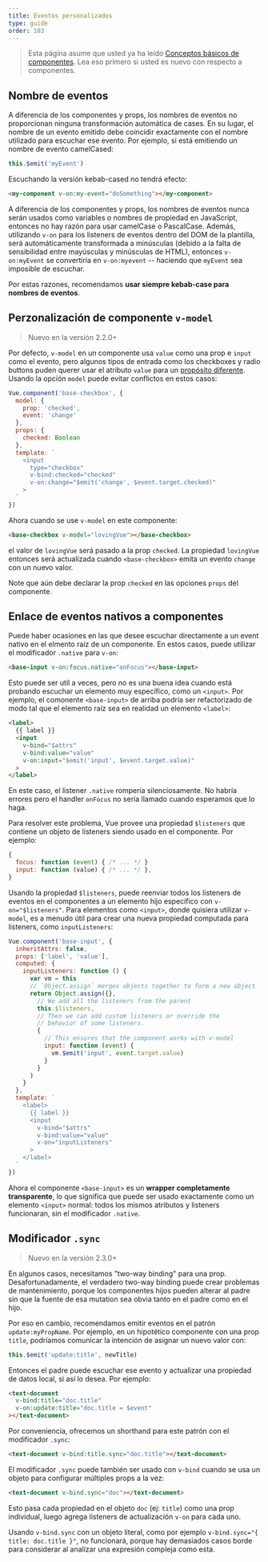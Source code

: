 ```yaml
---
title: Eventos personalizados
type: guide
order: 103
---
```


> Esta página asume que usted ya ha leído [Conceptos básicos de componentes](components.html). Lea eso primero si usted es nuevo con respecto a componentes.

## Nombre de eventos

A diferencia de los componentes y props, los nombres de eventos no proporcionan ninguna transformación automática de cases. En su lugar, el nombre de un evento emitido debe coincidir exactamente con el nombre utilizado para escuchar ese evento. Por ejemplo, si está emitiendo un nombre de evento camelCased:

```js
this.$emit('myEvent')
```

Escuchando la versión kebab-cased no tendrá efecto:

```html
<my-component v-on:my-event="doSomething"></my-component>
```

A diferencia de los componentes y props, los nombres de eventos nunca serán usados como variables o nombres de propiedad en JavaScript, entonces no hay razón para usar camelCase o PascalCase. Además, utilizando `v-on` para los listeners de eventos dentro del DOM de la plantilla, será automáticamente transformada a minúsculas (debido a la falta de sensibilidad entre mayúsculas y minúsculas de HTML), entonces `v-on:myEvent` se convertiría en `v-on:myevent` -- haciendo que `myEvent` sea imposible de escuchar.

Por estas razones, recomendamos **usar siempre kebab-case para nombres de eventos**.

## Perzonalización de componente `v-model`

> Nuevo en la versión 2.2.0+

Por defecto, `v-model` en un componente usa `value` como una prop e `input` como el evento, pero algunos tipos de entrada como los checkboxes y radio buttons puden querer usar el atributo `value` para un [propósito diferente](https://developer.mozilla.org/en-US/docs/Web/HTML/Element/input/checkbox#Value). Usando la opción `model` puede evitar conflictos en estos casos:

```js
Vue.component('base-checkbox', {
  model: {
    prop: 'checked',
    event: 'change'
  },
  props: {
    checked: Boolean
  },
  template: `
    <input
      type="checkbox"
      v-bind:checked="checked"
      v-on:change="$emit('change', $event.target.checked)"
    >
  `
})
```

Ahora cuando se use `v-model` en este componente:

```html
<base-checkbox v-model="lovingVue"></base-checkbox>
```

el valor de `lovingVue` será pasado a la prop `checked`. La propiedad `lovingVue` entonces será actualizada cuando `<base-checkbox>` emita un evento `change` con un nuevo valor.

<p class="tip">Note que aún debe declarar la prop <code>checked</code> en las opciones <code>props</code> del componente.</p>

## Enlace de eventos nativos a componentes

Puede haber ocasiones en las que desee escuchar directamente a un event nativo en el elmento raíz de un componente. En estos casos, puede utilizar el modificador `.native` para `v-on`:

```html
<base-input v-on:focus.native="onFocus"></base-input>
```

Esto puede ser util a veces, pero no es una buena idea cuando está probando escuchar un elemento muy específico, como un `<input>`. Por ejemplo, el comonente `<base-input>` de arriba podría ser refactorizado de modo tal que el elemento raíz sea en realidad un elemento `<label>`:

```html
<label>
  {{ label }}
  <input
    v-bind="$attrs"
    v-bind:value="value"
    v-on:input="$emit('input', $event.target.value)"
  >
</label>
```

En este caso, el listener `.native` rompería silenciosamente. No habría errores pero el handler `onFocus` no sería llamado cuando esperamos que lo haga.

Para resolver este problema, Vue provee una propiedad `$listeners` que contiene un objeto de listeners siendo usado en el componente. Por ejemplo:

```js
{
  focus: function (event) { /* ... */ }
  input: function (value) { /* ... */ },
}
```

Usando la propiedad `$listeners`, puede reenviar todos los listeners de eventos en el componentes a un elemento hijo específico con `v-on="$listeners"`. Para elementos como `<input>`, donde quisiera utilizar `v-model`, es a menudo útil para crear una nueva propiedad computada para listeners, como `inputListeners`:

```js
Vue.component('base-input', {
  inheritAttrs: false,
  props: ['label', 'value'],
  computed: {
    inputListeners: function () {
      var vm = this
      // `Object.assign` merges objects together to form a new object
      return Object.assign({},
        // We add all the listeners from the parent
        this.$listeners,
        // Then we can add custom listeners or override the
        // behavior of some listeners.
        {
          // This ensures that the component works with v-model
          input: function (event) {
            vm.$emit('input', event.target.value)
          }
        }
      )
    }
  },
  template: `
    <label>
      {{ label }}
      <input
        v-bind="$attrs"
        v-bind:value="value"
        v-on="inputListeners"
      >
    </label>
  `
})
```

Ahora el componente `<base-input>` es un **wrapper completamente transparente**, lo que significa que puede ser usado exactamente como un elemento `<input>` normal: todos los mismos atributos y listeners funcionaran, sin el modificador `.native`.

## Modificador `.sync`

> Nuevo en la versión 2.3.0+

En algunos casos, necesitamos "two-way binding" para una prop. Desafortunadamente, el verdadero two-way binding puede crear problemas de mantenimiento, porque los componentes hijos pueden alterar al padre sin que la fuente de esa mutation sea obvia tanto en el padre como en el hijo.

Por eso en cambio, recomendamos emitir eventos en el patrón `update:myPropName`. Por ejemplo, en un hipotético componente con una prop `title`, podríamos comunicar la intención de asignar un nuevo valor con:

```js
this.$emit('update:title', newTitle)
```

Entonces el padre puede escuchar ese evento y actualizar una propiedad de datos local, si así lo desea. Por ejemplo:

```html
<text-document
  v-bind:title="doc.title"
  v-on:update:title="doc.title = $event"
></text-document>
```

Por conveniencia, ofrecemos un shorthand para este patrón con el modificador `.sync`:

```html
<text-document v-bind:title.sync="doc.title"></text-document>
```

El modificador `.sync` puede también ser usado con `v-bind` cuando se usa un objeto para configurar múltiples props a la vez:

```html
<text-document v-bind.sync="doc"></text-document>
```

Esto pasa cada propiedad en el objeto `doc` (ej: `title`) como una prop individual, luego agrega listeners de actualización `v-on` para cada uno.

<p class="tip">Usando <code>v-bind.sync</code> con un objeto literal, como por ejemplo <code>v-bind.sync="{ title: doc.title }"</code>, no funcionará, porque hay demasiados casos borde para considerar al analizar una expresión compleja como esta.</p>
